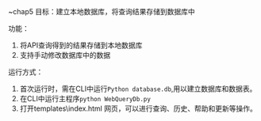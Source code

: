 ~chap5
目标：建立本地数据库，将查询结果存储到数据库中

功能：

1. 将API查询得到的结果存储到本地数据库
2. 支持手动修改数据库中的数据

运行方式：

1. 首次运行时，需在CLI中运行```Python database.db```,用以建立数据库和数据表。
2. 在CLI中运行主程序```python WebQueryDb.py```
3. 打开templates\index.html 网页，可以进行查询、历史、帮助和更新等操作。


